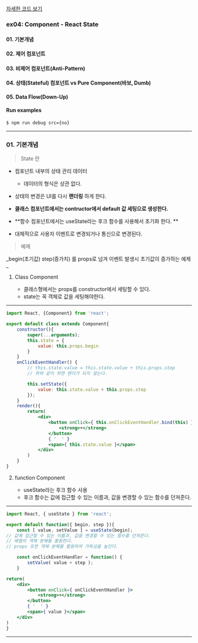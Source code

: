 
[자세한 코드 보기 ](https://github.com/dntjd7701/react-practice/tree/main/component)

### ex04: Component - React State

#### 01. 기본개념
#### 02. 제어 컴포넌트
#### 03. 비제어 컴포넌트(Anti-Pattern)
#### 04. 상태(Stateful) 컴포넌트 vs Pure Component(바보, Dumb)
#### 05. Data Flow(Down-Up)

#### Run examples
```bash
$ npm run debug src={no}
```


---
### 01. 기본개념

>  State 란

- 컴포넌트 내부의 상태 관리 데이터
	
    - 데이터의 형식은 상관 없다.

- 상태의 변경은 UI를 다시 **랜더링** 하게 한다.
- **클래스 컴포넌트에서는 contructor에서 default 값 세팅으로 생성한다.**
- **함수 컴포넌트에서는 useState라는 후크 함수를 사용해서 초기화 한다. **
- 대체적으로 사용자 이벤트로 변경되거나 통신으로 변경된다.

> 예제 

_begin(초기값) step(증가치) 를 props로 넘겨 이벤트 발생시 초기값이 증가하는 예제
_ 
 
 
 1. Class Component
 
 	- 클래스형에서는 props를 constructor에서 세팅할 수 있다.
    - state는 꼭 객체로 값을 세팅해야한다.
---    
    
```jsx
import React, {Component} from 'react';

export default class extends Component{
    constructor(){
        super(...arguments);
        this.state = {
            value: this.props.begin
        }
    }
    onClickEventHandler() {
        // this.state.value = this.state.value + this.props.step
        // 위와 같이 하면 렌더가 되지 않는다. 

        this.setState({
            value: this.state.value + this.props.step
        });
    }
    render(){
        return(
            <div>
                <button onClick={ this.onClickEventHandler.bind(this) }>
                    <strong>+</strong>
                </button>
                { '  ' }
                <span>{ this.state.value }</span>
            </div>
        )
    }
}

```
 
 2. function Component
 
 	- useState라는 후크 함수 사용
	- 후크 함수는 값에 접근할 수 있는 이름과, 값을 변경할 수 있는 함수를 던져준다.

---

```jsx
import React, { useState } from 'react';

export default function({ begin, step }){
    const [ value, setValue ] = useState(begin); 
// 값에 접근할 수 있는 이름과, 값을 변경할 수 있는 함수를 던져준다.
// 배열의 객체 분해를 활용한다.
// props 또한 객체 분해를 활용하여 가독성을 높인다. 

    const onClickEventHandler = function() {
        setValue( value + step );
    }

return(
    <div>
        <button onClick={ onClickEventHandler }>
            <strong>+</strong>
        </button>
        { '  ' }
        <span>{ value }</span>
    </div>
)
}
```

---

